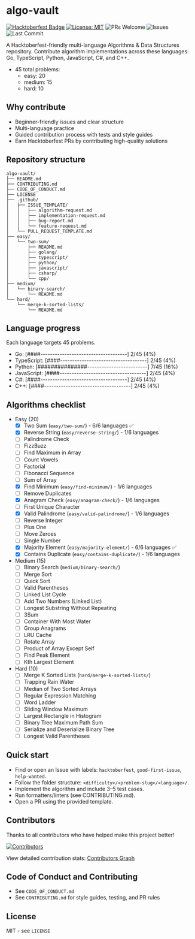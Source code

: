 # algo-vault

[![Hacktoberfest Badge](https://img.shields.io/badge/Hacktoberfest-Accepting%20PRs-FF8A00?logo=Open-Source-Initiative&logoColor=white)](https://hacktoberfest.com/)
[![License: MIT](https://img.shields.io/badge/License-MIT-green.svg)](LICENSE)
![PRs Welcome](https://img.shields.io/badge/PRs-welcome-brightgreen.svg)
![Issues](https://img.shields.io/github/issues/Jeanedlune/algo-vault)
![Last Commit](https://img.shields.io/github/last-commit/Jeanedlune/algo-vault)

A Hacktoberfest-friendly multi-language Algorithms & Data Structures repository.
Contribute algorithm implementations across these languages:
Go, TypeScript, Python, JavaScript, C#, and C++.

- 45 total problems:
  - easy: 20
  - medium: 15
  - hard: 10

## Why contribute

- Beginner-friendly issues and clear structure
- Multi-language practice
- Guided contribution process with tests and style guides
- Earn Hacktoberfest PRs by contributing high-quality solutions

## Repository structure

```
algo-vault/
├── README.md
├── CONTRIBUTING.md
├── CODE_OF_CONDUCT.md
├── LICENSE
├── .github/
│   ├── ISSUE_TEMPLATE/
│   │   ├── algorithm-request.md
│   │   ├── implementation-request.md
│   │   ├── bug-report.md
│   │   └── feature-request.md
│   └── PULL_REQUEST_TEMPLATE.md
├── easy/
│   └── two-sum/
│       ├── README.md
│       ├── golang/
│       ├── typescript/
│       ├── python/
│       ├── javascript/
│       ├── csharp/
│       └── cpp/
├── medium/
│   └── binary-search/
│       └── README.md
└── hard/
    └── merge-k-sorted-lists/
        └── README.md
```

## Language progress

Each language targets 45 problems.

- Go: [####------------------------------------] 2/45 (4%)
- TypeScript: [####------------------------------------] 2/45 (4%)
- Python: [###############-------------------------] 7/45 (16%)
- JavaScript: [####------------------------------------] 2/45 (4%)
- C#: [####------------------------------------] 2/45 (4%)
- C++: [####------------------------------------] 2/45 (4%)

## Algorithms checklist

- Easy (20)
  - [x] Two Sum (`easy/two-sum/`) - 6/6 languages ✅
  - [x] Reverse String (`easy/reverse-string/`) - 1/6 languages
  - [ ] Palindrome Check
  - [ ] FizzBuzz
  - [ ] Find Maximum in Array
  - [ ] Count Vowels
  - [ ] Factorial
  - [ ] Fibonacci Sequence
  - [ ] Sum of Array
  - [x] Find Minimum (`easy/find-minimum/`) - 1/6 languages
  - [ ] Remove Duplicates
  - [x] Anagram Check (`easy/anagram-check/`) - 1/6 languages
  - [ ] First Unique Character
  - [x] Valid Palindrome (`easy/valid-palindrome/`) - 1/6 languages
  - [ ] Reverse Integer
  - [ ] Plus One
  - [ ] Move Zeroes
  - [ ] Single Number
  - [x] Majority Element (`easy/majority-element/`) - 6/6 languages ✅
  - [x] Contains Duplicate (`easy/contains-duplicate/`) - 1/6 languages

- Medium (15)
  - [ ] Binary Search (`medium/binary-search/`)
  - [ ] Merge Sort
  - [ ] Quick Sort
  - [ ] Valid Parentheses
  - [ ] Linked List Cycle
  - [ ] Add Two Numbers (Linked List)
  - [ ] Longest Substring Without Repeating
  - [ ] 3Sum
  - [ ] Container With Most Water
  - [ ] Group Anagrams
  - [ ] LRU Cache
  - [ ] Rotate Array
  - [ ] Product of Array Except Self
  - [ ] Find Peak Element
  - [ ] Kth Largest Element

- Hard (10)
  - [ ] Merge K Sorted Lists (`hard/merge-k-sorted-lists/`)
  - [ ] Trapping Rain Water
  - [ ] Median of Two Sorted Arrays
  - [ ] Regular Expression Matching
  - [ ] Word Ladder
  - [ ] Sliding Window Maximum
  - [ ] Largest Rectangle in Histogram
  - [ ] Binary Tree Maximum Path Sum
  - [ ] Serialize and Deserialize Binary Tree
  - [ ] Longest Valid Parentheses

## Quick start

- Find or open an Issue with labels:
  `hacktoberfest`, `good-first-issue`, `help-wanted`.
- Follow the folder structure:
  `<difficulty>/<problem-slug>/<language>/`.
- Implement the algorithm and include 3–5 test cases.
- Run formatters/linters (see CONTRIBUTING.md).
- Open a PR using the provided template.

## Contributors

Thanks to all contributors who have helped make this project better!

[![Contributors](https://contrib.rocks/image?repo=Jeanedlune/algo-vault&max=100&columns=12)](https://github.com/Jeanedlune/algo-vault/graphs/contributors)

View detailed contribution stats: [Contributors Graph](https://github.com/Jeanedlune/algo-vault/graphs/contributors)

## Code of Conduct and Contributing

- See `CODE_OF_CONDUCT.md`
- See `CONTRIBUTING.md` for style guides, testing, and PR rules

## License

MIT - see `LICENSE`
